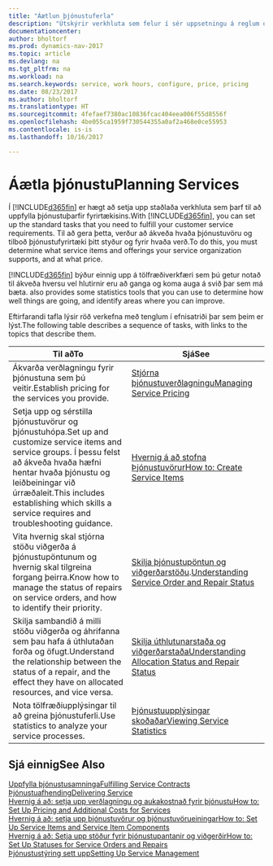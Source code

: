```yaml
---
title: "Áætlun þjónustuferla"
description: "Útskýrir verkhluta sem felur í sér uppsetningu á reglum og gildum til skilgreiningar á þjónustustefnu og þjónustuferlum."
documentationcenter: 
author: bholtorf
ms.prod: dynamics-nav-2017
ms.topic: article
ms.devlang: na
ms.tgt_pltfrm: na
ms.workload: na
ms.search.keywords: service, work hours, configure, price, pricing
ms.date: 08/23/2017
ms.author: bholtorf
ms.translationtype: HT
ms.sourcegitcommit: 4fefaef7380ac10836fcac404eea006f55d8556f
ms.openlocfilehash: 4be055ca1959f730544355a0af2a468e0ce55953
ms.contentlocale: is-is
ms.lasthandoff: 10/16/2017

---
```

# <a name="planning-services"></a><span data-ttu-id="f0816-103">Áætla þjónustu</span><span class="sxs-lookup"><span data-stu-id="f0816-103">Planning Services</span></span>
<span data-ttu-id="f0816-104">Í [!INCLUDE[d365fin](includes/d365fin_md.md)] er hægt að setja upp staðlaða verkhluta sem þarf til að uppfylla þjónustuþarfir fyrirtækisins.</span><span class="sxs-lookup"><span data-stu-id="f0816-104">With [!INCLUDE[d365fin](includes/d365fin_md.md)], you can set up the standard tasks that you need to fulfill your customer service requirements.</span></span> <span data-ttu-id="f0816-105">Til að gera þetta, verður að ákveða hvaða þjónustuvöru og tilboð þjónustufyrirtæki þitt styður og fyrir hvaða verð.</span><span class="sxs-lookup"><span data-stu-id="f0816-105">To do this, you must determine what service items and offerings your service organization supports, and at what price.</span></span>   

[!INCLUDE[d365fin](includes/d365fin_md.md)]<span data-ttu-id="f0816-106"> býður einnig upp á tölfræðiverkfæri sem þú getur notað til ákveða hversu vel hlutirnir eru að ganga og koma auga á svið þar sem má bæta.</span><span class="sxs-lookup"><span data-stu-id="f0816-106"> also provides some statistics tools that you can use to determine how well things are going, and identify areas where you can improve.</span></span>
  
<span data-ttu-id="f0816-107">Eftirfarandi tafla lýsir röð verkefna með tenglum í efnisatriði þar sem þeim er lýst.</span><span class="sxs-lookup"><span data-stu-id="f0816-107">The following table describes a sequence of tasks, with links to the topics that describe them.</span></span>   
  
|<span data-ttu-id="f0816-108">**Til að**</span><span class="sxs-lookup"><span data-stu-id="f0816-108">**To**</span></span>|<span data-ttu-id="f0816-109">**Sjá**</span><span class="sxs-lookup"><span data-stu-id="f0816-109">**See**</span></span>|  
|------------|-------------|  
|<span data-ttu-id="f0816-110">Ákvarða verðlagningu fyrir þjónustuna sem þú veitir.</span><span class="sxs-lookup"><span data-stu-id="f0816-110">Establish pricing for the services you provide.</span></span>|[<span data-ttu-id="f0816-111">Stjórna þjónustuverðlagningu</span><span class="sxs-lookup"><span data-stu-id="f0816-111">Managing Service Pricing</span></span>](service-service-price-management.md)|
|<span data-ttu-id="f0816-112">Setja upp og sérstilla þjónustuvörur og þjónustuhópa.</span><span class="sxs-lookup"><span data-stu-id="f0816-112">Set up and customize service items and service groups.</span></span> <span data-ttu-id="f0816-113">Í þessu felst að ákveða hvaða hæfni hentar hvaða þjónustu og leiðbeiningar við úrræðaleit.</span><span class="sxs-lookup"><span data-stu-id="f0816-113">This includes establishing which skills a service requires and troubleshooting guidance.</span></span>| [<span data-ttu-id="f0816-114">Hvernig á að stofna Þjónustuvörur</span><span class="sxs-lookup"><span data-stu-id="f0816-114">How to: Create Service Items</span></span>](service-how-to-create-service-items.md)|  
|<span data-ttu-id="f0816-115">Vita hvernig skal stjórna stöðu viðgerða á þjónustupöntunum og hvernig skal tilgreina forgang þeirra.</span><span class="sxs-lookup"><span data-stu-id="f0816-115">Know how to manage the status of repairs on service orders, and how to identify their priority.</span></span>|<span data-ttu-id="f0816-116">[Skilja þjónustupöntun og viðgerðarstöðu](service-service-order-status-and-repair-status.md).</span><span class="sxs-lookup"><span data-stu-id="f0816-116">[Understanding Service Order and Repair Status](service-service-order-status-and-repair-status.md)</span></span>|  
|<span data-ttu-id="f0816-117">Skilja sambandið á milli stöðu viðgerða og áhrifanna sem þau hafa á úthlutaðan forða og öfugt.</span><span class="sxs-lookup"><span data-stu-id="f0816-117">Understand the relationship between the status of a repair, and the effect they have on allocated resources, and vice versa.</span></span>|[<span data-ttu-id="f0816-118">Skilja úthlutunarstaða og viðgerðarstaða</span><span class="sxs-lookup"><span data-stu-id="f0816-118">Understanding Allocation Status and Repair Status</span></span>](service-allocation-status-and-repair-status.md)|  
|<span data-ttu-id="f0816-119">Nota tölfræðiupplýsingar til að greina þjónustuferli.</span><span class="sxs-lookup"><span data-stu-id="f0816-119">Use statistics to analyze your service processes.</span></span> | [<span data-ttu-id="f0816-120">Þjónustuupplýsingar skoðaðar</span><span class="sxs-lookup"><span data-stu-id="f0816-120">Viewing Service Statistics</span></span>](service-service-statistics.md) |

## <a name="see-also"></a><span data-ttu-id="f0816-121">Sjá einnig</span><span class="sxs-lookup"><span data-stu-id="f0816-121">See Also</span></span>
[<span data-ttu-id="f0816-122">Uppfylla þjónustusamninga</span><span class="sxs-lookup"><span data-stu-id="f0816-122">Fulfilling Service Contracts</span></span>](service-fulfill-service-contracts.md)  
[<span data-ttu-id="f0816-123">Þjónustuafhending</span><span class="sxs-lookup"><span data-stu-id="f0816-123">Delivering Service</span></span>](service-deliver-service.md)  
[<span data-ttu-id="f0816-124">Hvernig á að: setja upp verðlagningu og aukakostnað fyrir þjónustu</span><span class="sxs-lookup"><span data-stu-id="f0816-124">How to: Set Up Pricing and Additional Costs for Services</span></span>](service-how-setup-service-costs-pricing.md)  
[<span data-ttu-id="f0816-125">Hvernig á að: setja upp þjónustuvörur og þjónustuvörueiningar</span><span class="sxs-lookup"><span data-stu-id="f0816-125">How to: Set Up Service Items and Service Item Components</span></span>](service-how-setup-service-items.md)  
[<span data-ttu-id="f0816-126">Hvernig á að: Setja upp stöður fyrir þjónustupantanir og viðgerðir</span><span class="sxs-lookup"><span data-stu-id="f0816-126">How to: Set Up Statuses for Service Orders and Repairs</span></span>](service-order-repair-status.md)  
[<span data-ttu-id="f0816-127">Þjónustustýring sett upp</span><span class="sxs-lookup"><span data-stu-id="f0816-127">Setting Up Service Management</span></span>](service-setup-service.md)  

